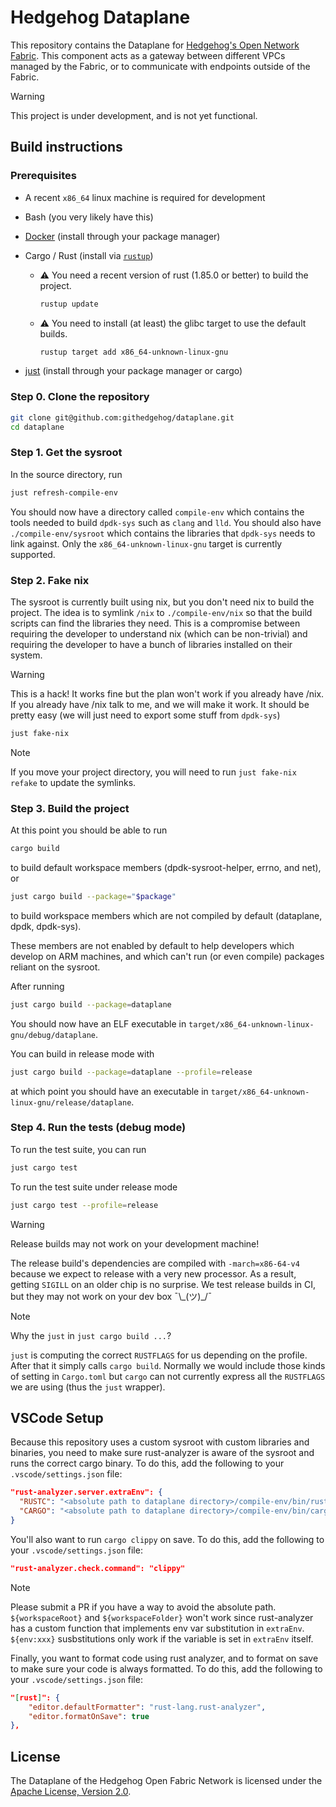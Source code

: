 # Hedgehog Dataplane

This repository contains the Dataplane for [Hedgehog's Open Network
Fabric][fabric-docs]. This component acts as a gateway between different VPCs
managed by the Fabric, or to communicate with endpoints outside of the Fabric.

> [!WARNING]
> This project is under development, and is not yet functional.

[fabric-docs]: https://docs.githedgehog.com

## Build instructions

### Prerequisites

- A recent `x86_64` linux machine is required for development
- Bash (you very likely have this)
- [Docker][docker] (install through your package manager)
- Cargo / Rust (install via [`rustup`][rustup])

  * :warning: You need a recent version of rust (1.85.0 or better) to build the project.

    ```bash
    rustup update
    ```
  * :warning: You need to install (at least) the glibc target to use the default builds.

    ```bash
    rustup target add x86_64-unknown-linux-gnu
    ```

- [just][just] (install through your package manager or cargo)

[docker]: https://www.docker.com/
[rustup]: https://rustup.rs/
[just]: https://github.com/casey/just

### Step 0. Clone the repository

```bash
git clone git@github.com:githedgehog/dataplane.git
cd dataplane
```

### Step 1. Get the sysroot

In the source directory, run

```bash
just refresh-compile-env
```

You should now have a directory called `compile-env` which contains the tools needed to build `dpdk-sys` such as `clang` and `lld`.
You should also have `./compile-env/sysroot` which contains the libraries that `dpdk-sys` needs to link against.
Only the `x86_64-unknown-linux-gnu` target is currently supported.

### Step 2. Fake nix

The sysroot is currently built using nix, but you don't need nix to build the project.
The idea is to symlink `/nix` to `./compile-env/nix` so that the build scripts can find the libraries they need.
This is a compromise between requiring the developer to understand nix (which can be non-trivial) and requiring the developer to have a bunch of libraries installed on their system.

> [!WARNING]
> This is a hack!
> It works fine but the plan won't work if you already have /nix.
> If you already have /nix talk to me, and we will make it work.
> It should be pretty easy (we will just need to export some stuff
> from `dpdk-sys`)

```bash
just fake-nix
```

> [!NOTE]
> If you move your project directory, you will need to run `just fake-nix refake` to update the symlinks.

### Step 3. Build the project

At this point you should be able to run

```bash
cargo build
```

to build default workspace members (dpdk-sysroot-helper, errno, and net), or

```bash
just cargo build --package="$package"
```

to build workspace members which are not compiled by default (dataplane, dpdk, dpdk-sys).

These members are not enabled by default to help developers which develop on ARM machines, and which can't run (or even compile) packages reliant on the sysroot.

After running

```bash
just cargo build --package=dataplane
```

You should now have an ELF executable in `target/x86_64-unknown-linux-gnu/debug/dataplane`.

You can build in release mode with

```bash
just cargo build --package=dataplane --profile=release
```

at which point you should have an executable in `target/x86_64-unknown-linux-gnu/release/dataplane`.

### Step 4. Run the tests (debug mode)

To run the test suite, you can run

```bash
just cargo test
```

To run the test suite under release mode

```bash
just cargo test --profile=release
```

> [!WARNING]
> Release builds may not work on your development machine!
>
> The release build's dependencies are compiled with `-march=x86-64-v4` because we expect to release with a very new processor.
> As a result, getting `SIGILL` on an older chip is no surprise.
> We test release builds in CI, but they may not work on your dev box ¯\\\_(ツ)\_\/¯

> [!NOTE]
> Why the `just` in `just cargo build ...`?
>
> `just` is computing the correct `RUSTFLAGS` for us depending on the profile.
> After that it simply calls `cargo build`.
> Normally we would include those kinds of setting in `Cargo.toml` but `cargo` can not currently express all the `RUSTFLAGS` we are using (thus the `just` wrapper).

## VSCode Setup

Because this repository uses a custom sysroot with custom libraries and binaries, you need to make sure rust-analyzer is aware of the sysroot and runs the correct cargo binary.
To do this, add the following to your `.vscode/settings.json` file:

```json
"rust-analyzer.server.extraEnv": {
  "RUSTC": "<absolute path to dataplane directory>/compile-env/bin/rustc",
  "CARGO": "<absolute path to dataplane directory>/compile-env/bin/cargo"
}
```

You'll also want to run `cargo clippy` on save.
To do this, add the following to your `.vscode/settings.json` file:

```json
"rust-analyzer.check.command": "clippy"
```

> [!NOTE]
> Please submit a PR if you have a way to avoid the absolute path.
> `${workspaceRoot}` and `${workspaceFolder}` won't work since rust-analyzer has a custom function that implements env var substitution in `extraEnv`.
> `${env:xxx}` susbstitutions only work if the variable is set in `extraEnv` itself.

Finally, you want to format code using rust analyzer, and to format on save to make sure your code is always formatted.
To do this, add the following to your `.vscode/settings.json` file:
```json
"[rust]": {
    "editor.defaultFormatter": "rust-lang.rust-analyzer",
    "editor.formatOnSave": true
},
```
## License

The Dataplane of the Hedgehog Open Fabric Network is licensed under the
[Apache License, Version 2.0](LICENSE).
